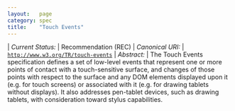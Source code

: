 ```yaml
---
layout:   page
category: spec
title:    "Touch Events"
---
```


| *Current Status:* | Recommendation (REC)
| *Canonical URI:* | [`http://www.w3.org/TR/touch-events`](http://www.w3.org/TR/touch-events)
| *Abstract:* | The Touch Events specification defines a set of low-level events that represent one or more points of contact with a touch-sensitive surface, and changes of those points with respect to the surface and any DOM elements displayed upon it (e.g. for touch screens) or associated with it (e.g. for drawing tablets without displays). It also addresses pen-tablet devices, such as drawing tablets, with consideration toward stylus capabilities.